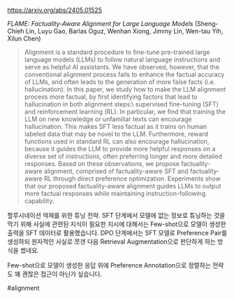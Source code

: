 https://arxiv.org/abs/2405.01525

*FLAME: Factuality-Aware Alignment for Large Language Models* (Sheng-Chieh Lin, Luyu Gao, Barlas Oguz, Wenhan Xiong, Jimmy Lin, Wen-tau Yih, Xilun Chen)

> Alignment is a standard procedure to fine-tune pre-trained large language models (LLMs) to follow natural language instructions and serve as helpful AI assistants. We have observed, however, that the conventional alignment process fails to enhance the factual accuracy of LLMs, and often leads to the generation of more false facts (i.e. hallucination). In this paper, we study how to make the LLM alignment process more factual, by first identifying factors that lead to hallucination in both alignment steps:\ supervised fine-tuning (SFT) and reinforcement learning (RL). In particular, we find that training the LLM on new knowledge or unfamiliar texts can encourage hallucination. This makes SFT less factual as it trains on human labeled data that may be novel to the LLM. Furthermore, reward functions used in standard RL can also encourage hallucination, because it guides the LLM to provide more helpful responses on a diverse set of instructions, often preferring longer and more detailed responses. Based on these observations, we propose factuality-aware alignment, comprised of factuality-aware SFT and factuality-aware RL through direct preference optimization. Experiments show that our proposed factuality-aware alignment guides LLMs to output more factual responses while maintaining instruction-following capability.

할루시네이션 억제를 위한 튜닝 전략. SFT 단계에서 모델에 없는 정보로 튜닝하는 것을 막기 위해 사실에 관련된 지식이 필요한 지시에 대해서는 Few-shot으로 모델이 생성한 출력을 SFT 데이터로 활용했습니다. DPO 단계에서는 SFT 모델로 Preference Pair를 생성하되 원자적인 사실로 쪼갠 다음 Retrieval Augmentation으로 판단하게 하는 방식을 썼네요.

Few-shot으로 모델이 생성한 응답 위에 Preference Annotation으로 정렬하는 전략도 꽤 괜찮은 접근이 아닌가 싶습니다.

#alignment 
